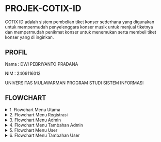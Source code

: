 # PROJEK-COTIX-ID
COTIX ID adalah sistem pembelian tiket konser sederhana yang digunakan untuk mempermudah penyelenggara konser musik untuk menjual tiketnya dan mempermudah penikmat konser untuk menemukan serta membeli tiket konser yang di inginkan.
## PROFIL
Nama : DWI PEBRIYANTO PRADANA

NIM : 2409116012

UNIVERSITAS MULAWARMAN PROGRAM STUDI SISTEM INFORMASI

## FLOWCHART
<details>
  <summary>1. Flowchart Menu Utama</summary>
  <img src="https://github.com/user-attachments/assets/eaa88c0b-b79f-4896-a9c1-386abf040dcd"alt="">
</details>

<details>
  <summary>2. Flowchart Menu Registrasi</summary>
  <img src="https://github.com/user-attachments/assets/fb12b749-b94c-4eca-b139-a13715d5618a"alt="">
</details>

<details>
  <summary>3. Flowchart Menu Admin</summary>
  <img src="https://github.com/user-attachments/assets/feb8081d-2312-49fe-8a52-bfc49b62f77e"alt="">
</details>

<details>
  <summary>4. Flowchart Menu Tambahan Admin</summary>
  <img src="https://github.com/user-attachments/assets/94121e1a-95c2-4998-b9f7-801a73b1cc27"alt="">
</details>

<details>
  <summary>5. Flowchart Menu User</summary>
  <img src=" https://github.com/user-attachments/assets/40ec3dfc-86f1-482d-895e-6b4c2c386165"alt="">
</details>

<details>
  <summary>6. Flowchart Menu Tambahan User</summary>
  <img src="https://github.com/user-attachments/assets/a93cef62-ffa0-48a0-a0d1-d9796f841d3f"alt="">
</details>


